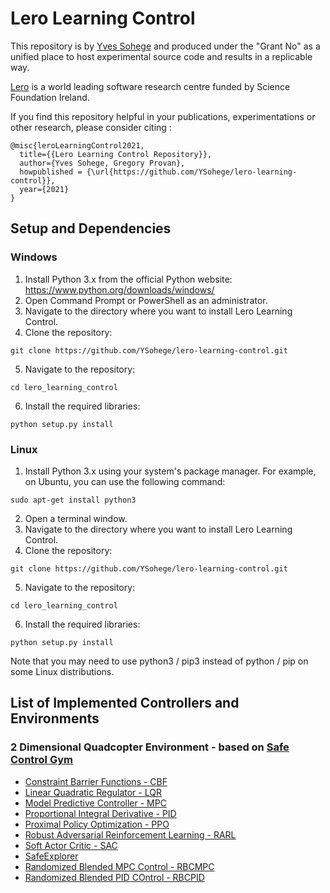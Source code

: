 # Lero Learning Control 

This repository is by [Yves Sohege](https://github.com/YSohege) and produced under the "Grant No"
as a unified place to host experimental source code and results in a replicable way. 

[Lero](https://lero.ie/) is a world leading software research centre funded by Science Foundation Ireland.


If you find this repository helpful in your publications, experimentations or other research,
please consider citing :

```
@misc{leroLearningControl2021,
  title={{Lero Learning Control Repository}},
  author={Yves Sohege, Gregory Provan},
  howpublished = {\url{https://github.com/YSohege/lero-learning-control}},
  year={2021}
}
```

## Setup and Dependencies


[//]: # (NOTE ADD EXTRA MPC PATH INSTALL) 

### Windows
1) Install Python 3.x from the official Python website: https://www.python.org/downloads/windows/
2) Open Command Prompt or PowerShell as an administrator.
3) Navigate to the directory where you want to install Lero Learning Control. 
4) Clone the repository:
```
git clone https://github.com/YSohege/lero-learning-control.git
```
5) Navigate to the repository:
```
cd lero_learning_control
```
6) Install the required libraries:
```
python setup.py install
```


### Linux
1) Install Python 3.x using your system's package manager. For example, on Ubuntu, you can use the following command:
```
sudo apt-get install python3
```
2) Open a terminal window.
3) Navigate to the directory where you want to install Lero Learning Control.
4) Clone the repository:
```
git clone https://github.com/YSohege/lero-learning-control.git
```
5) Navigate to the repository:
```
cd lero_learning_control
```
6) Install the required libraries:
```
python setup.py install
```
Note that you may need to use python3 / pip3 instead of python / pip on some Linux distributions.




## List of Implemented Controllers and Environments
### 2 Dimensional Quadcopter Environment - based on [Safe Control Gym](https://github.com/utiasDSL/safe-control-gym)
- [Constraint Barrier Functions - CBF](https://github.com/YSohege/lero-learning-control/tree/main/lero_control_gym/controllers/Quadcopter2D/cbf)
- [Linear Quadratic Regulator - LQR](https://github.com/YSohege/lero-learning-control/tree/main/lero_control_gym/controllers/Quadcopter2D/lqr)
- [Model Predictive Controller - MPC](https://github.com/YSohege/lero-learning-control/tree/main/lero_control_gym/controllers/Quadcopter2D/mpc)
- [Proportional Integral Derivative - PID](https://github.com/YSohege/lero-learning-control/tree/main/lero_control_gym/controllers/Quadcopter2D/pid)
- [Proximal Policy Optimization - PPO](https://github.com/YSohege/lero-learning-control/tree/main/lero_control_gym/controllers/Quadcopter2D/ppo)
- [Robust Adversarial Reinforcement Learning - RARL ](https://github.com/YSohege/lero-learning-control/tree/main/lero_control_gym/controllers/Quadcopter2D/rarl)
- [Soft Actor Critic - SAC](https://github.com/YSohege/lero-learning-control/tree/main/lero_control_gym/controllers/Quadcopter2D/sac)
- [SafeExplorer](https://github.com/YSohege/lero-learning-control/tree/main/lero_control_gym/controllers/Quadcopter2D/safeexplorer)
- [Randomized Blended MPC Control - RBCMPC](https://github.com/YSohege/lero-learning-control/tree/main/lero_control_gym/controllers/Quadcopter2D/rbcmpc)
- [Randomized Blended PID COntrol - RBCPID](https://github.com/YSohege/lero-learning-control/tree/main/lero_control_gym/controllers/Quadcopter2D/rbcpid)
